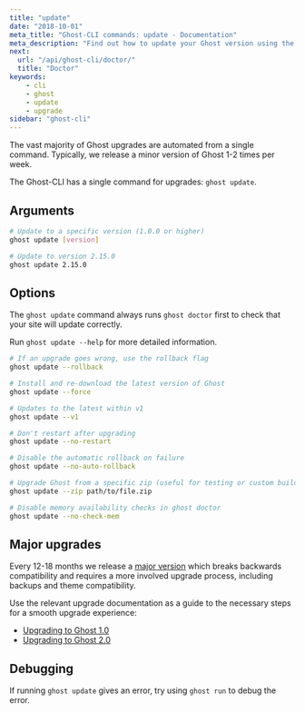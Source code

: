 ```yaml
---
title: "update"
date: "2018-10-01"
meta_title: "Ghost-CLI commands: update - Documentation"
meta_description: "Find out how to update your Ghost version using the CLI tool. Read more in the official Ghost documentation."
next:
  url: "/api/ghost-cli/doctor/"
  title: "Doctor"
keywords:
    - cli
    - ghost
    - update
    - upgrade
sidebar: "ghost-cli"
---
```


The vast majority of Ghost upgrades are automated from a single command. Typically, we release a minor version of Ghost 1-2 times per week.

The Ghost-CLI has a single command for upgrades: `ghost update`. 

## Arguments

```bash
# Update to a specific version (1.0.0 or higher)
ghost update [version]

# Update to version 2.15.0
ghost update 2.15.0

```

## Options

The `ghost update` command always runs `ghost doctor` first to check that your site will update correctly.

Run `ghost update --help` for more detailed information.

```bash
# If an upgrade goes wrong, use the rollback flag
ghost update --rollback

# Install and re-download the latest version of Ghost
ghost update --force

# Updates to the latest within v1
ghost update --v1

# Don't restart after upgrading
ghost update --no-restart

# Disable the automatic rollback on failure
ghost update --no-auto-rollback

# Upgrade Ghost from a specific zip (useful for testing or custom builds)
ghost update --zip path/to/file.zip

# Disable memory availability checks in ghost doctor 
ghost update --no-check-mem

```

## Major upgrades

Every 12-18 months we release a [major version](/faq/major-versions-lts/) which breaks backwards compatibility and requires a more involved upgrade process, including backups and theme compatibility. 

Use the relevant upgrade documentation as a guide to the necessary steps for a smooth upgrade experience: 

* [Upgrading to Ghost 1.0](/faq/upgrade-to-ghost-1-0/)
* [Upgrading to Ghost 2.0](/faq/upgrade-to-ghost-2-0/)


## Debugging

If running `ghost update` gives an error, try using `ghost run` to debug the error.
